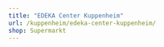 ```yaml
---
title: "EDEKA Center Kuppenheim"
url: /kuppenheim/edeka-center-kuppenheim/
shop: Supermarkt
---
```

